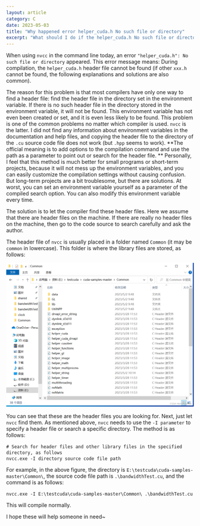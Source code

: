 ```yaml
---
layout: article
category: C
date: 2023-05-03
title: "Why happened error helper_cuda.h No such file or directory"
excerpt: "What should I do if the helper_cuda.h No such file or directory error occurs when using nvcc (the same solution is used for other xxx.h"
---
```

When using `nvcc` in the command line today, an error `"helper_cuda.h": No such file or directory` appeared. This error message means: During compilation, the `helper_cuda.h` header file cannot be found (if other `xxx.h` cannot be found, the following explanations and solutions are also common).

The reason for this problem is that most compilers have only one way to find a header file: find the header file in the directory set in the environment variable. If there is no such header file in the directory stored in the environment variable, it will not be found. This environment variable has not even been created or set, and it is even less likely to be found. This problem is one of the common problems no matter which compiler is used.
`nvcc` is the latter. I did not find any information about environment variables in the documentation and help files, and copying the header file to the directory of the `.cu` source code file does not work (but `.hpp` seems to work). **The official meaning is to add options to the compilation command and use the path as a parameter to point out or search for the header file. ** Personally, I feel that this method is much better for small programs or short-term projects, because it will not mess up the environment variables, and you can easily customize the compilation settings without causing confusion. But long-term projects are a bit troublesome, but there are solutions. At worst, you can set an environment variable yourself as a parameter of the compiled search option. You can also modify this environment variable every time.

The solution is to let the compiler find these header files. Here we assume that there are header files on the machine. If there are really no header files on the machine, then go to the code source to search carefully and ask the author.

The header file of `nvcc` is usually placed in a folder named `Common` (it may be `common` in lowercase). This folder is where the library files are stored, as follows:

![Common](/assets/images/ac93311725a04368a8b929f49480f618.png)

You can see that these are the header files you are looking for. Next, just let `nvcc` find them. As mentioned above, `nvcc` needs to use the `-I parameter` to specify a header file or search a specific directory. The method is as follows:

```
# Search for header files and other library files in the specified directory, as follows
nvcc.exe -I directory source code file path
```

For example, in the above figure, the directory is `E:\testcuda\cuda-samples-master\Common\`, the source code file path is `.\bandwidthTest.cu`, and the command is as follows:

```
nvcc.exe -I E:\testcuda\cuda-samples-master\Common\ .\bandwidthTest.cu
```

This will compile normally.

I hope these will help someone in need~